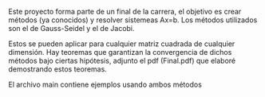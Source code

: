 Este proyecto forma parte de un final de la carrera, el objetivo es crear métodos (ya conocidos)
y resolver sistemeas Ax=b. Los métodos utilizados son el de Gauss-Seidel y el de Jacobi.

Estos se pueden aplicar para cualquier matriz cuadrada de cualquier dimensión.
Hay teoremas que garantizan la convergencia de dichos métodos bajo ciertas hipótesis, adjunto el pdf (Final.pdf) que elaboré demostrando estos teoremas.

El archivo main contiene ejemplos usando ambos métodos
